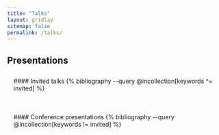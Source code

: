 ```yaml
---
title: "Talks"
layout: gridlay
sitemap: false
permalink: /talks/
---
```


<style>
.btn{
    margin-bottom:5px;
    padding-top:1px;
    padding-bottom:1px;
    padding-left:15px;
    padding-right:15px;
}
.jumbotron{
    padding:3%;
    padding-bottom:10px;
    padding-top:10px;
    margin-top:10px;
    margin-bottom:30px;
}
</style>

## Presentations

<div class="jumbotron">
#### Invited talks
{% bibliography --query @incollection[keywords ^= invited] %}
</div>

<div class="jumbotron">
#### Conference presentations
{% bibliography --query @incollection[keywords != invited] %}
</div>

